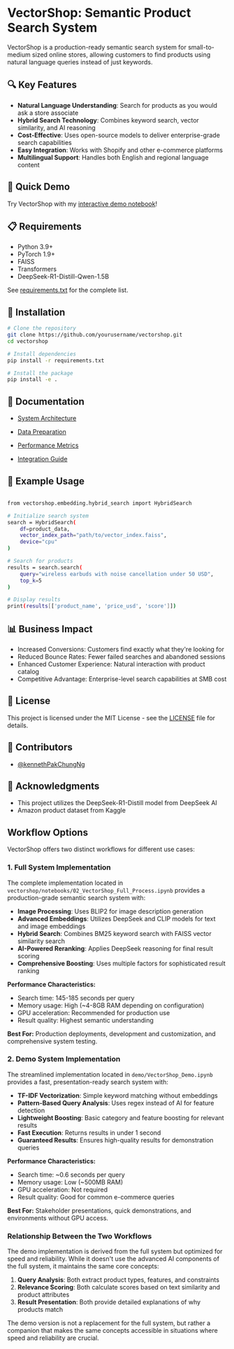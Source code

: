 # VectorShop: Semantic Product Search System

VectorShop is a production-ready semantic search system for small-to-medium sized online stores, allowing customers to find products using natural language queries instead of just keywords.

## 🔍 Key Features

- **Natural Language Understanding**: Search for products as you would ask a store associate
- **Hybrid Search Technology**: Combines keyword search, vector similarity, and AI reasoning
- **Cost-Effective**: Uses open-source models to deliver enterprise-grade search capabilities
- **Easy Integration**: Works with Shopify and other e-commerce platforms
- **Multilingual Support**: Handles both English and regional language content

## 🚀 Quick Demo

Try VectorShop with my [interactive demo notebook](demo/VectorShop_Demo.ipynb)!

## 📋 Requirements

- Python 3.9+
- PyTorch 1.9+
- FAISS
- Transformers
- DeepSeek-R1-Distill-Qwen-1.5B

See [requirements.txt](requirements.txt) for the complete list.

## 🔧 Installation

```bash
# Clone the repository
git clone https://github.com/yourusername/vectorshop.git
cd vectorshop

# Install dependencies
pip install -r requirements.txt

# Install the package
pip install -e .
```

## 📖 Documentation

- [System Architecture](docs/architecture.md)

- [Data Preparation](docs/data_preparation.md)

- [Performance Metrics](docs/performance.md)

- [Integration Guide](docs/integration_guide.md)


## 🧪 Example Usage

```bash

from vectorshop.embedding.hybrid_search import HybridSearch

# Initialize search system
search = HybridSearch(
    df=product_data,
    vector_index_path="path/to/vector_index.faiss",
    device="cpu"
)

# Search for products
results = search.search(
    query="wireless earbuds with noise cancellation under 50 USD",
    top_k=5
)

# Display results
print(results[['product_name', 'price_usd', 'score']])
```

## 📊 Business Impact

- Increased Conversions: Customers find exactly what they're looking for
- Reduced Bounce Rates: Fewer failed searches and abandoned sessions
- Enhanced Customer Experience: Natural interaction with product catalog
- Competitive Advantage: Enterprise-level search capabilities at SMB cost

## 📄 License
This project is licensed under the MIT License - see the [LICENSE](LICENSE) file for details.

## 👥 Contributors

- [@kennethPakChungNg](https://github.com/kennethPakChungNg)

## 🙏 Acknowledgments

- This project utilizes the DeepSeek-R1-Distill model from DeepSeek AI
- Amazon product dataset from Kaggle

## Workflow Options

VectorShop offers two distinct workflows for different use cases:

### 1. Full System Implementation

The complete implementation located in `vectorshop/notebooks/02_VectorShop_Full_Process.ipynb` provides a production-grade semantic search system with:

- **Image Processing**: Uses BLIP2 for image description generation
- **Advanced Embeddings**: Utilizes DeepSeek and CLIP models for text and image embeddings
- **Hybrid Search**: Combines BM25 keyword search with FAISS vector similarity search
- **AI-Powered Reranking**: Applies DeepSeek reasoning for final result scoring
- **Comprehensive Boosting**: Uses multiple factors for sophisticated result ranking

**Performance Characteristics:**
- Search time: 145-185 seconds per query
- Memory usage: High (~4-8GB RAM depending on configuration)
- GPU acceleration: Recommended for production use
- Result quality: Highest semantic understanding

**Best For:** Production deployments, development and customization, and comprehensive system testing.

### 2. Demo System Implementation

The streamlined implementation located in `demo/VectorShop_Demo.ipynb` provides a fast, presentation-ready search system with:

- **TF-IDF Vectorization**: Simple keyword matching without embeddings
- **Pattern-Based Query Analysis**: Uses regex instead of AI for feature detection
- **Lightweight Boosting**: Basic category and feature boosting for relevant results
- **Fast Execution**: Returns results in under 1 second
- **Guaranteed Results**: Ensures high-quality results for demonstration queries

**Performance Characteristics:**
- Search time: ~0.6 seconds per query
- Memory usage: Low (~500MB RAM)
- GPU acceleration: Not required
- Result quality: Good for common e-commerce queries

**Best For:** Stakeholder presentations, quick demonstrations, and environments without GPU access.

### Relationship Between the Two Workflows

The demo implementation is derived from the full system but optimized for speed and reliability. While it doesn't use the advanced AI components of the full system, it maintains the same core concepts:

1. **Query Analysis**: Both extract product types, features, and constraints
2. **Relevance Scoring**: Both calculate scores based on text similarity and product attributes
3. **Result Presentation**: Both provide detailed explanations of why products match

The demo version is not a replacement for the full system, but rather a companion that makes the same concepts accessible in situations where speed and reliability are crucial.



